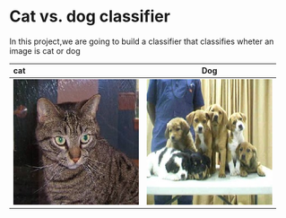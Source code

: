 # Cat vs. dog classifier
In this  project,we are going to build a classifier that classifies wheter an image is cat or dog 

cat             | Dog  
:---------------|-------
![](figures/cat.1.jpg)|![](figures/dog.0.jpg)